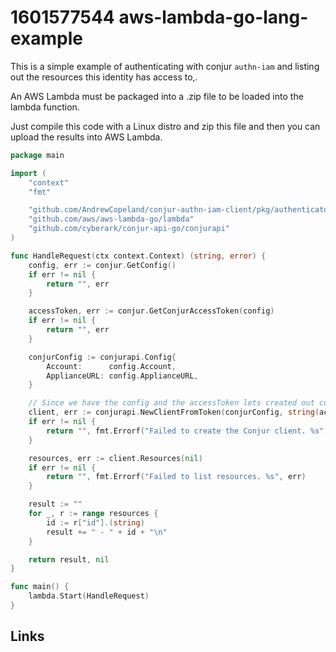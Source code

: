 # 1601577544 aws-lambda-go-lang-example

This is a simple example of authenticating with conjur `authn-iam` and listing out the resources this identity has access to,.

An AWS Lambda must be packaged into a .zip file to be loaded into the lambda function.


Just compile this code with a Linux distro and zip this file and then you can upload the results into AWS Lambda.

```go
package main

import (
	"context"
	"fmt"

	"github.com/AndrewCopeland/conjur-authn-iam-client/pkg/authenticator/conjur"
	"github.com/aws/aws-lambda-go/lambda"
	"github.com/cyberark/conjur-api-go/conjurapi"
)

func HandleRequest(ctx context.Context) (string, error) {
	config, err := conjur.GetConfig()
	if err != nil {
		return "", err
	}

	accessToken, err := conjur.GetConjurAccessToken(config)
	if err != nil {
		return "", err
	}

	conjurConfig := conjurapi.Config{
		Account:      config.Account,
		ApplianceURL: config.ApplianceURL,
	}

	// Since we have the config and the accessToken lets created out conjurapi.Client
	client, err := conjurapi.NewClientFromToken(conjurConfig, string(accessToken))
	if err != nil {
		return "", fmt.Errorf("Failed to create the Conjur client. %s", err)
	}

	resources, err := client.Resources(nil)
	if err != nil {
		return "", fmt.Errorf("Failed to list resources. %s", err)
	}

	result := ""
	for _, r := range resources {
		id := r["id"].(string)
		result += " - " + id + "\n"
	}

	return result, nil
}

func main() {
	lambda.Start(HandleRequest)
}
```



## Links

